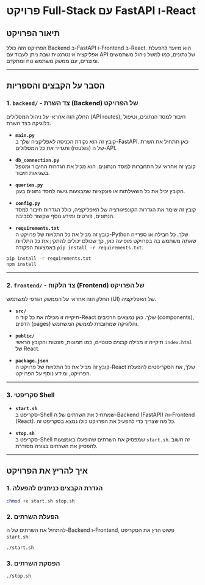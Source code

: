 # פרויקט Full-Stack עם FastAPI ו-React

## תיאור הפרויקט
הפרויקט הזה כולל Backend ב-FastAPI ו-Frontend ב-React. הוא מיועד להפעלת אפליקציה אינטרנטית שבה ניתן לעבוד עם API של נתונים, כמו למשל ניהול משתמשים ומוצרים, עם ממשק משתמש נוח ומתקדם.

---

## הסבר על הקבצים והספריות

### 1. **`backend/`** - צד השרת (Backend) של הפרויקט
החלק הזה אחראי על ניהול המסלולים (API routes), חיבור למסד הנתונים, וטיפול בלוגיקה בצד השרת.

- **`main.py`**  
  קובץ זה הוא נקודת הכניסה לאפליקציה שלך ב-FastAPI. כאן תתחיל את השרת ותגדיר את כל המסלולים (routes) של ה-API.

- **`db_connection.py`**  
  קובץ זה אחראי על התחברות למסד הנתונים. הוא מכיל את הגדרות החיבור ומטפל בשגיאות חיבור.

- **`queries.py`**  
  הקובץ יכיל את כל השאילתות או פונקציות שמבצעות גישה למסד נתונים בענן.


- **`config.py`**  
  קובץ זה שומר את הגדרות הקונפיגורציה של האפליקציה, כולל הגדרות חיבור למסד הנתונים, פורטים ומידע נוסף שקשור לסביבה.

- **`requirements.txt`**  
  קובץ זה מכיל את כל התלויות של פרויקט ה-Python שלך. כל חבילה או ספרייה שאתה משתמש בה בפרויקט מופיעה כאן, כך שכולם יכולים להתקין את כל התלויות באמצעות הפקודה `pip install -r requirements.txt`.
```bash
pip install -r requirements.txt
npm install

```
---

### 2. **`frontend/`** - צד הלקוח (Frontend) של הפרויקט
החלק הזה אחראי על הממשק הגרפי למשתמש (UI) של האפליקציה.

- **`src/`**  
  תיקייה זו מכילה את כל קוד ה-React שלך. כאן נמצאים הרכיבים (components), הדפים (pages) והלוגיקה שמחוברת לממשק המשתמש.

- **`public/`**  
  תיקייה זו מכילה קבצים סטטיים, כמו תמונות, פונטות והקובץ הראשי `index.html` של React.

- **`package.json`**  
  קובץ זה מכיל את כל התלויות של פרויקט ה-React שלך, את הסקריפטים להפעלת הפרויקט, ומידע נוסף על הפרויקט.

---

### 3. **סקריפטי Shell**

- **`start.sh`**  
  סקריפט ב-Shell שמתחיל את השרתים של ה-Backend (FastAPI) וה-Frontend (React). כל מה שצריך כדי להפעיל את הפרויקט כולו נמצא בסקריפט זה.

- **`stop.sh`**  
  סקריפט ב-Shell שמפסיק את השרתים שהופעלו באמצעות `start.sh`. זה חשוב להפסיק את השרתים בצורה מסודרת.

---

## איך להריץ את הפרויקט

### 1. **הגדרת הקבצים כניתנים להפעלה**
```bash
chmod +x start.sh stop.sh
```

### 2. **הפעלת השרתים**
להתחיל את השרתים של ה-Backend ו-Frontend, פשוט הרץ את הסקריפט `start.sh`:
```bash
./start.sh
```
### 3. **הפסקת השרתים**
```bash
./stop.sh
```


